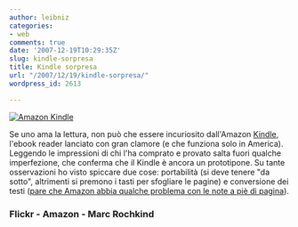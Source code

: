 ```yaml
---
author: leibniz
categories:
- web
comments: true
date: '2007-12-19T10:29:35Z'
slug: kindle-sorpresa
title: Kindle sorpresa
url: "/2007/12/19/kindle-sorpresa/"
wordpress_id: 2613

---
```

[![Amazon Kindle](https://farm3.static.flickr.com/2261/2120491886_c4a6870ffd.jpg)](https://www.flickr.com/photos/21969908@N06/2120491886/)

Se uno ama la lettura, non può che essere incuriosito dall'Amazon [Kindle](https://www.amazon.com/Kindle-Amazons-Wireless-Reading-Device/dp/B000FI73MA), l'ebook reader lanciato con gran clamore (e che funziona solo in America). Leggendo le impressioni di chi l'ha comprato e provato salta fuori qualche imperfezione, che conferma che il Kindle è ancora un prototipone. Su tante osservazioni ho visto spiccare due cose: portabilità  (si deve tenere "da sotto", altrimenti si premono i tasti per sfogliare le pagine) e conversione dei testi ([pare che Amazon abbia qualche problema con le note a piè di pagina](https://basepath.com/index-real.php?url=blogentry/2007-12-16.htm)).


### Flickr - Amazon - Marc Rochkind
